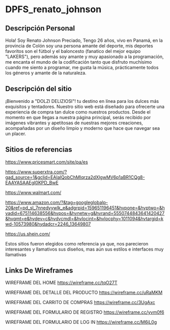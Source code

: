 # DPFS_renato_johnson
## Descripción Personal
Hola! Soy Renato Johnson Preciado, Tengo 26 años, vivo en Panamá, en la provincia de Colón soy una persona amante del deporte, mis deportes favoritos son el fútbol y el baloncesto (fanatico del mejor equipo "LAKERS"), pero además soy amante y muy apasionado a la programación, me encanta el mundo de la codificación tanto que disfruto muchísimo cuando me siento a programar, me gusta la música, prácticamente todos los géneros y amante de la naturaleza.

## Descripción del sitio
¡Bienvenido a "DOLZI DELIZIOSI"! tu destino en línea para los dulces más exquisitos y tentadores. Nuestro sitio web está diseñado para ofrecerte una experiencia de compra tan dulce como nuestros productos. Desde el momento en que llegas a nuestra página principal, serás recibido por imágenes vibrantes y apetitosas de nuestras mejores creaciones, acompañadas por un diseño limpio y moderno que hace que navegar sea un placer.

## Sitios de referencias
https://www.pricesmart.com/site/pa/es

https://www.superxtra.com/?gad_source=1&gclid=EAIaIQobChMIqrza2dXlgwMV6p1aBR1CQg8-EAAYASAAEgI0KPD_BwE

https://www.walmart.com/ 

https://www.amazon.com/?&tag=googleglobalp-20&ref=pd_sl_7nnedyywlk_e&adgrpid=159651196451&hvpone=&hvptwo=&hvadid=675114638556&hvpos=&hvnetw=g&hvrand=5550744843641420427&hvqmt=e&hvdev=c&hvdvcmdl=&hvlocint=&hvlocphy=1011094&hvtargid=kwd-10573980&hydadcr=2246_13649807 

https://us.shein.com/ 

Estos sitios fueron elegidos como referencia ya que, nos parecieron interesantes y llamativos sus diseños, mas aún sus estilos e interfaces muy llamativas

## Links De Wireframes

WIREFRAME DEL HOME
https://wireframe.cc/tqO27T

WIREFRAME DEL DETALLE DEL PRODUCTO
https://wireframe.cc/uRaMKM

WIREFRAME DEL CARRITO DE COMPRAS
https://wireframe.cc/3UgAxc

WIREFRAME DEL FORMULARIO DE REGISTRO
https://wireframe.cc/yvm0f6

WIREFRAME DEL FORMULARIO DE LOG IN
https://wireframe.cc/M6jL0g

